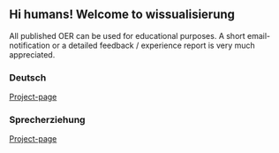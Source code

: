 ## Hi humans! Welcome to wissualisierung

All published OER can be used for educational purposes. 
A short email-notification or a detailed feedback / experience report is very much appreciated. 

### Deutsch
[Project-page](https://wissualisierung.github.io/deutsch/)

### Sprecherziehung
[Project-page](https://wissualisierung.github.io/sprechkunst/)
